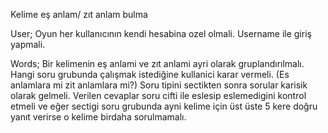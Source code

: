 Kelime eş anlam/ zıt anlam bulma

User; 
Oyun her kullanıcının kendi hesabina ozel olmali. 
Username ile giriş yapmali.

Words;
Bir kelimenin eş anlami ve zıt anlami ayri olarak gruplandırılmalı. 
Hangi soru grubunda çalışmak istediğine kullanici karar vermeli. (Es anlamlara mi zit anlamlara mi?)
Soru tipini sectikten sonra sorular karisik olarak gelmeli. 
Verilen cevaplar soru cifti ile eslesip eslemedigini kontrol etmeli ve eğer sectigi soru grubunda ayni kelime için üst üste 5 kere doğru yanıt verirse o kelime birdaha sorulmamalı.

